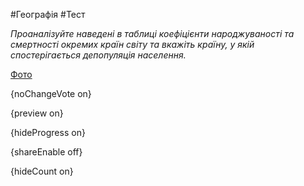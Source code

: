 #Географія #Тест

*Проаналізуйте наведені в таблиці коефіцієнти народжуваності та смертності окремих країн світу та вкажіть країну, у якій спостерігається депопуляція населення.*

[Фото](https://zno.osvita.ua//doc/images/znotest/103/10357/341_1.jpg)

{noChangeVote on}

{preview on}

{hideProgress on}

{shareEnable off}

{hideCount on}

